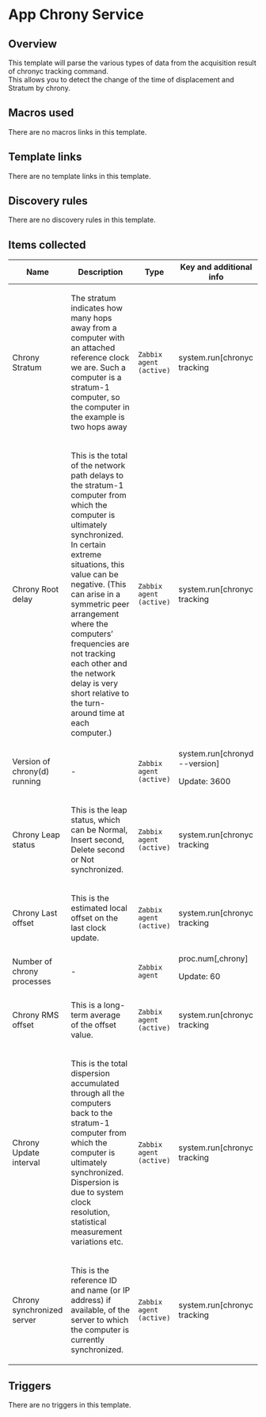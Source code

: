 # App Chrony Service

## Overview

This template will parse the various types of data from the acquisition result of chronyc tracking command.  
This allows you to detect the change of the time of displacement and Stratum by chrony.



## Macros used

There are no macros links in this template.

## Template links

There are no template links in this template.

## Discovery rules

There are no discovery rules in this template.

## Items collected

|Name|Description|Type|Key and additional info|
|----|-----------|----|----|
|Chrony Stratum|<p>The stratum indicates how many hops away from a computer with an attached reference clock we are. Such a computer is a stratum-1 computer, so the computer in the example is two hops away</p>|`Zabbix agent (active)`|system.run[chronyc tracking|grep "Stratum"|awk '{print $3}']<p>Update: 1800</p>|
|Chrony Root delay|<p>This is the total of the network path delays to the stratum-1 computer from which the computer is ultimately synchronized. In certain extreme situations, this value can be negative. (This can arise in a symmetric peer arrangement where the computers’ frequencies are not tracking each other and the network delay is very short relative to the turn-around time at each computer.)</p>|`Zabbix agent (active)`|system.run[chronyc tracking|grep "Root delay"|awk '{print $4}']<p>Update: 1800</p>|
|Version of chrony(d) running|<p>-</p>|`Zabbix agent (active)`|system.run[chronyd --version]<p>Update: 3600</p>|
|Chrony Leap status|<p>This is the leap status, which can be Normal, Insert second, Delete second or Not synchronized.</p>|`Zabbix agent (active)`|system.run[chronyc tracking|grep "Leap status"|awk '{print $4}']<p>Update: 1800</p>|
|Chrony Last offset|<p>This is the estimated local offset on the last clock update.</p>|`Zabbix agent (active)`|system.run[chronyc tracking|grep "Last offset"|awk '{print $4}']<p>Update: 1800</p>|
|Number of chrony processes|<p>-</p>|`Zabbix agent`|proc.num[,chrony]<p>Update: 60</p>|
|Chrony RMS offset|<p>This is a long-term average of the offset value.</p>|`Zabbix agent (active)`|system.run[chronyc tracking|grep "RMS offset"|awk '{print $4}']<p>Update: 1800</p>|
|Chrony Update interval|<p>This is the total dispersion accumulated through all the computers back to the stratum-1 computer from which the computer is ultimately synchronized. Dispersion is due to system clock resolution, statistical measurement variations etc.</p>|`Zabbix agent (active)`|system.run[chronyc tracking|grep "Update interval"|awk '{print $4}']<p>Update: 1800</p>|
|Chrony synchronized server|<p>This is the reference ID and name (or IP address) if available, of the server to which the computer is currently synchronized.</p>|`Zabbix agent (active)`|system.run[chronyc tracking|grep "Reference ID"|awk '{print $4$5}']<p>Update: 1800</p>|
## Triggers

There are no triggers in this template.


